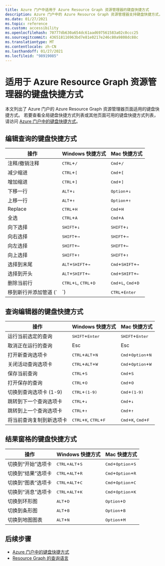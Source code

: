 ```yaml
---
title: Azure 门户中适用于 Azure Resource Graph 资源管理器的键盘快捷方式
description: Azure 门户中的 Azure Resource Graph 资源管理器支持键盘快捷方式，可帮助你执行操作和导航。
ms.date: 01/27/2021
ms.topic: reference
ms.custom: accessibility
ms.openlocfilehash: 70777db630a654dc61aad697561583a02c0ccc25
ms.sourcegitcommit: 436518116963bd7e81e0217e246c80a9808dc88c
ms.translationtype: MT
ms.contentlocale: zh-CN
ms.lasthandoff: 01/27/2021
ms.locfileid: "98919085"
---
```

# <a name="keyboard-shortcuts-for-azure-resource-graph-explorer"></a>适用于 Azure Resource Graph 资源管理器的键盘快捷方式

本文列出了 Azure 门户的 Azure Resource Graph 资源管理器页面适用的键盘快捷方式。 若要查看全局键盘快捷方式列表或其他页面可用的键盘快捷方式列表，请访问 [Azure 门户中的键盘快捷方式](../../../azure-portal/azure-portal-keyboard-shortcuts.md)。

## <a name="keyboard-shortcuts-for-editing-queries"></a>编辑查询的键盘快捷方式

| 操作 | Windows 快捷方式 | Mac 快捷方式 |
|---|---|---|
|注释/撤销注释 |<kbd>CTRL</kbd>+<kbd>/</kbd> | <kbd>Cmd</kbd>+<kbd>/</kbd> |
|减少缩进 |<kbd>CTRL</kbd>+<kbd>[</kbd> |<kbd>Cmd</kbd>+<kbd>[</kbd> |
|增加缩进 |<kbd>CTRL</kbd>+<kbd>]</kbd> |<kbd>Cmd</kbd>+<kbd>]</kbd> |
|下移一行 |<kbd>ALT</kbd>+<kbd>↓</kbd> |<kbd>Option</kbd>+<kbd>↓</kbd> |
|上移一行 |<kbd>ALT</kbd>+<kbd>↑</kbd> |<kbd>Option</kbd>+<kbd>↑</kbd> |
|Replace |<kbd>CTRL</kbd>+<kbd>H</kbd> |<kbd>Cmd</kbd>+<kbd>H</kbd> |
|全选 |<kbd>CTRL</kbd>+<kbd>A</kbd> |<kbd>Cmd</kbd>+<kbd>A</kbd> |
|向下选择 |<kbd>SHIFT</kbd>+<kbd>↓</kbd> |<kbd>SHIFT</kbd>+<kbd>↓</kbd> |
|向右选择 |<kbd>SHIFT</kbd>+<kbd>→</kbd> |<kbd>SHIFT</kbd>+<kbd>→</kbd> |
|向左选择 |<kbd>SHIFT</kbd>+<kbd>←</kbd> |<kbd>SHIFT</kbd>+<kbd>←</kbd> |
|向上选择 |<kbd>SHIFT</kbd>+<kbd>↑</kbd> |<kbd>SHIFT</kbd>+<kbd>↑</kbd> |
|选择到末尾 |<kbd>ALT</kbd>+<kbd>SHIFT</kbd>+<kbd>→</kbd> |<kbd>Cmd</kbd>+<kbd>SHIFT</kbd>+<kbd>→</kbd> |
|选择到开头 |<kbd>ALT</kbd>+<kbd>SHIFT</kbd>+<kbd>←</kbd> |<kbd>Cmd</kbd>+<kbd>SHIFT</kbd>+<kbd>←</kbd> |
|删除当前行 |<kbd>CTRL</kbd>+<kbd>L</kbd>, <kbd>CTRL</kbd>+<kbd>D</kbd>  |<kbd>Cmd</kbd>+<kbd>L</kbd>, <kbd>Cmd</kbd>+<kbd>D</kbd> |
|移到新行并添加管道 (`|`) |<kbd>CTRL</kbd>+<kbd>Enter</kbd> |<kbd>Cmd</kbd>+<kbd>Enter</kbd> |

## <a name="keyboard-shortcuts-for-the-query-editor"></a>查询编辑器的键盘快捷方式

| 操作 | Windows 快捷方式 | Mac 快捷方式 |
|---|---|---|
|运行当前选定的查询 |<kbd>SHIFT</kbd>+<kbd>Enter</kbd> | <kbd>SHIFT</kbd>+<kbd>Enter</kbd> |
|取消正在运行的查询 |Esc  | Esc  |
|打开新查询选项卡 |<kbd>CTRL</kbd>+<kbd>ALT</kbd>+<kbd>N</kbd> | <kbd>Cmd</kbd>+<kbd>Option</kbd>+<kbd>N</kbd> |
|关闭活动查询选项卡 |<kbd>CTRL</kbd>+<kbd>ALT</kbd>+<kbd>W</kbd> | <kbd>Cmd</kbd>+<kbd>Option</kbd>+<kbd>W</kbd> |
|保存当前查询 |<kbd>CTRL</kbd>+<kbd>S</kbd> | <kbd>Cmd</kbd>+<kbd>S</kbd> |
|打开保存的查询 |<kbd>CTRL</kbd>+<kbd>O</kbd> | <kbd>Cmd</kbd>+<kbd>O</kbd> |
|切换到查询选项卡 (1-9) |<kbd>CTRL</kbd>+<kbd>(1-9)</kbd> | <kbd>Cmd</kbd>+<kbd>(1-9)</kbd> |
|跳转到下一个查询选项卡 |<kbd>CTRL</kbd>+<kbd>↓</kbd> | <kbd>Cmd</kbd>+<kbd>↓</kbd> |
|跳转到上一个查询选项卡 |<kbd>CTRL</kbd>+<kbd>↑</kbd> | <kbd>Cmd</kbd>+<kbd>↑</kbd> |
|将当前查询复制到新选项卡 |<kbd>CTRL</kbd>+<kbd>K</kbd>, <kbd>CTRL</kbd>+<kbd>F</kbd> | <kbd>Cmd</kbd>+<kbd>K</kbd>, <kbd>Cmd</kbd>+<kbd>F</kbd> |

## <a name="keyboard-shortcuts-for-the-results-pane"></a>结果窗格的键盘快捷方式

| 操作 | Windows 快捷方式 | Mac 快捷方式 |
|---|---|---|
|切换到“开始”选项卡  |<kbd>CTRL</kbd>+<kbd>ALT</kbd>+<kbd>S</kbd> | <kbd>Cmd</kbd>+<kbd>Option</kbd>+<kbd>S</kbd> |
|切换到“结果”选项卡  |<kbd>CTRL</kbd>+<kbd>ALT</kbd>+<kbd>R</kbd> | <kbd>Cmd</kbd>+<kbd>Option</kbd>+<kbd>R</kbd> |
|切换到“图表”选项卡  |<kbd>CTRL</kbd>+<kbd>ALT</kbd>+<kbd>C</kbd> | <kbd>Cmd</kbd>+<kbd>Option</kbd>+<kbd>C</kbd> |
|切换到“消息”选项卡  |<kbd>CTRL</kbd>+<kbd>ALT</kbd>+<kbd>K</kbd> | <kbd>Cmd</kbd>+<kbd>Option</kbd>+<kbd>K</kbd> |
|切换到环形图  |<kbd>ALT</kbd>+<kbd>D</kbd> | <kbd>Option</kbd>+<kbd>D</kbd> |
|切换到条形图  |<kbd>ALT</kbd>+<kbd>B</kbd> | <kbd>Option</kbd>+<kbd>B</kbd> |
|切换到地图图表  |<kbd>ALT</kbd>+<kbd>N</kbd> | <kbd>Option</kbd>+<kbd>M</kbd> |

## <a name="next-steps"></a>后续步骤

- [Azure 门户中的键盘快捷方式](../../../azure-portal/azure-portal-keyboard-shortcuts.md)
- [Resource Graph 的查询语言](../concepts/query-language.md)
